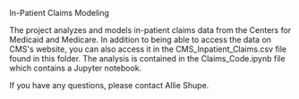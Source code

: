 In-Patient Claims Modeling

The project analyzes and models in-patient claims data from the Centers for Medicaid and Medicare. In addition to being able to access the data on CMS's website, you can also access it in the CMS_Inpatient_Claims.csv file found in this folder. The analysis is contained in the Claims_Code.ipynb file which contains a Jupyter notebook.

If you have any questions, please contact Allie Shupe.
